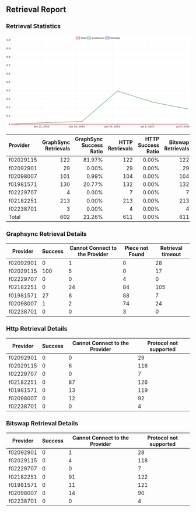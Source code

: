 ## Retrieval Report
### Retrieval Statistics
<img src="https://raw.githubusercontent.com/data-preservation-programs/filplus-checker-assets/main/filecoin-project/filecoin-plus-large-datasets/issues/1890/1689041376231.png"/>

| Provider  | GraphSync Retrievals | GraphSync Success Ratio | HTTP Retrievals | HTTP Success Ratio | Bitswap Retrievals | Bitswap Success Ratio |
| :-------- | -------------------: | ----------------------: | --------------: | -----------------: | -----------------: | --------------------: |
| f02029115 |                  122 |                  81.97% |             122 |              0.00% |                122 |                 0.00% |
| f02092901 |                   29 |                   0.00% |              29 |              0.00% |                 29 |                 0.00% |
| f02098007 |                  101 |                   0.99% |             104 |              0.00% |                104 |                 0.00% |
| f01981571 |                  130 |                  20.77% |             132 |              0.00% |                132 |                 0.00% |
| f02229707 |                    4 |                   0.00% |               7 |              0.00% |                  7 |                 0.00% |
| f02182251 |                  213 |                   0.00% |             213 |              0.00% |                213 |                 0.00% |
| f02238701 |                    3 |                   0.00% |               4 |              0.00% |                  4 |                 0.00% |
| Total     |                  602 |                  21.26% |             611 |              0.00% |                611 |                 0.00% |

### Graphsync Retrieval Details
| Provider  | Success | Cannot Connect to the Provider | Piece not Found | Retrieval timeout |
| --------- | ------- | ------------------------------ | --------------- | ----------------- |
| f02092901 | 0       | 1                              | 0               | 28                |
| f02029115 | 100     | 5                              | 0               | 17                |
| f02229707 | 0       | 0                              | 4               | 0                 |
| f02182251 | 0       | 24                             | 84              | 105               |
| f01981571 | 27      | 8                              | 88              | 7                 |
| f02098007 | 1       | 2                              | 74              | 24                |
| f02238701 | 0       | 0                              | 3               | 0                 |

### Http Retrieval Details
| Provider  | Success | Cannot Connect to the Provider | Protocol not supported |
| --------- | ------- | ------------------------------ | ---------------------- |
| f02092901 | 0       | 0                              | 29                     |
| f02029115 | 0       | 6                              | 116                    |
| f02229707 | 0       | 0                              | 7                      |
| f02182251 | 0       | 87                             | 126                    |
| f01981571 | 0       | 13                             | 119                    |
| f02098007 | 0       | 12                             | 92                     |
| f02238701 | 0       | 0                              | 4                      |

### Bitswap Retrieval Details
| Provider  | Success | Cannot Connect to the Provider | Protocol not supported |
| --------- | ------- | ------------------------------ | ---------------------- |
| f02092901 | 0       | 1                              | 28                     |
| f02029115 | 0       | 4                              | 118                    |
| f02229707 | 0       | 0                              | 7                      |
| f02182251 | 0       | 91                             | 122                    |
| f01981571 | 0       | 11                             | 121                    |
| f02098007 | 0       | 14                             | 90                     |
| f02238701 | 0       | 0                              | 4                      |
